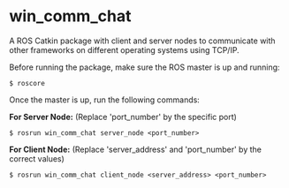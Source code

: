 win_comm_chat
=============

A ROS Catkin package with client and server nodes to communicate with other frameworks on different operating systems using TCP/IP.

Before running the package, make sure the ROS master is up and running:
```
$ roscore
```

Once the master is up, run the following commands:

**For Server Node:**
(Replace 'port_number' by the specific port)
```
$ rosrun win_comm_chat server_node <port_number>
```

**For Client Node:**
(Replace 'server_address' and 'port_number' by the correct values)
```
$ rosrun win_comm_chat client_node <server_address> <port_number>
```
